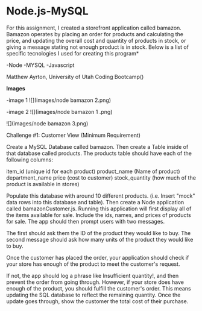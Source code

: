 # Node.js-MySQL


For this assignment, I created a storefront application called bamazon. Bamazon operates by placing an order for products and calculating the price, and updating the overall cost and quantity of products in stock, or giving a message stating not enough product is in stock. Below is a list of specific tecnologies I used for creating this program*

-Node
-MYSQL 
-Javascript

Matthew Ayrton, University of Utah Coding Bootcamp()

**Images**

-image 1
![](images/node bamazon 2.png)

-image 2
![](images/node bamazon 1 .png)

![](images/node bamazon 3.png)

Challenge #1: Customer View (Minimum Requirement)

Create a MySQL Database called bamazon.
Then create a Table inside of that database called products.
The products table should have each of the following columns:

item_id (unique id for each product)
product_name (Name of product)
department_name
price (cost to customer)
stock_quantity (how much of the product is available in stores)

Populate this database with around 10 different products. (i.e. Insert "mock" data rows into this database and table).
Then create a Node application called bamazonCustomer.js. Running this application will first display all of the items available for sale. Include the ids, names, and prices of products for sale.
The app should then prompt users with two messages.

The first should ask them the ID of the product they would like to buy.
The second message should ask how many units of the product they would like to buy.



Once the customer has placed the order, your application should check if your store has enough of the product to meet the customer's request.

If not, the app should log a phrase like Insufficient quantity!, and then prevent the order from going through.
However, if your store does have enough of the product, you should fulfill the customer's order.
This means updating the SQL database to reflect the remaining quantity.
Once the update goes through, show the customer the total cost of their purchase.